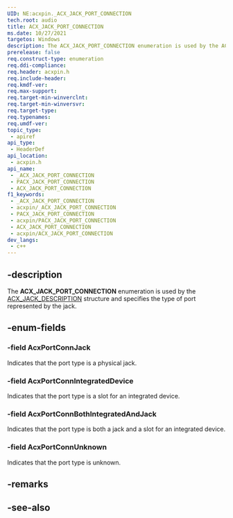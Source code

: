 ```yaml
---
UID: NE:acxpin._ACX_JACK_PORT_CONNECTION
tech.root: audio
title: ACX_JACK_PORT_CONNECTION
ms.date: 10/27/2021
targetos: Windows
description: The ACX_JACK_PORT_CONNECTION enumeration is used by the ACX_JACK_DESCRIPTION structure and specifies the type of port represented by the jack.
prerelease: false
req.construct-type: enumeration
req.ddi-compliance: 
req.header: acxpin.h
req.include-header: 
req.kmdf-ver: 
req.max-support: 
req.target-min-winverclnt: 
req.target-min-winversvr: 
req.target-type: 
req.typenames: 
req.umdf-ver: 
topic_type:
 - apiref
api_type:
 - HeaderDef
api_location:
 - acxpin.h
api_name:
 - _ACX_JACK_PORT_CONNECTION
 - PACX_JACK_PORT_CONNECTION
 - ACX_JACK_PORT_CONNECTION
f1_keywords:
 - _ACX_JACK_PORT_CONNECTION
 - acxpin/_ACX_JACK_PORT_CONNECTION
 - PACX_JACK_PORT_CONNECTION
 - acxpin/PACX_JACK_PORT_CONNECTION
 - ACX_JACK_PORT_CONNECTION
 - acxpin/ACX_JACK_PORT_CONNECTION
dev_langs:
 - c++
---
```


## -description

The **ACX_JACK_PORT_CONNECTION** enumeration is used by the [ACX_JACK_DESCRIPTION](ns-acxpin-acx_jack_description.md) structure and specifies the type of port represented by the jack.

## -enum-fields

### -field AcxPortConnJack

Indicates that the port type is a physical jack.

### -field AcxPortConnIntegratedDevice

Indicates that the port type is a slot for an integrated device.

### -field AcxPortConnBothIntegratedAndJack

Indicates that the port type is both a jack and a slot for an integrated device.

### -field AcxPortConnUnknown

Indicates that the port type is unknown.

## -remarks

## -see-also
